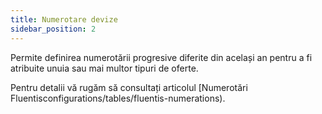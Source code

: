 ```yaml
---
title: Numerotare devize
sidebar_position: 2
---
```


Permite definirea numerotării progresive diferite din același an pentru a fi atribuite unuia sau mai multor tipuri de oferte.

Pentru detalii vă rugăm să consultați articolul [Numerotări Fluentisconfigurations/tables/fluentis-numerations).